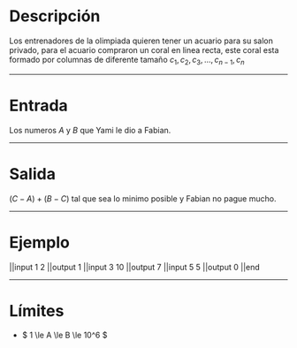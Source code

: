 # Descripción

Los entrenadores de la olimpiada quieren tener un acuario para su salon privado, para el acuario compraron un coral en linea recta, este coral esta formado por columnas de diferente tamaño $c_1, c_2 , c_3, ..., c_{n-1}, c_{n}$

------------------------

# Entrada

Los numeros $A$ y $B$ que Yami le dio a Fabian.

------------------------

# Salida

$(C - A) + (B - C)$ tal que sea lo minimo posible y Fabian no pague mucho.

------------------------

# Ejemplo

||input
1 2
||output
1
||input
3 10
||output
7
||input
5 5
||output
0
||end

----------

# Límites

* $ 1 \le A \le B \le 10^6 $

